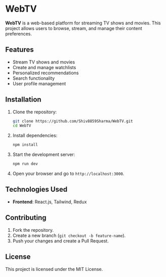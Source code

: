 # WebTV

**WebTV** is a web-based platform for streaming TV shows and movies. This project allows users to browse, stream, and manage their content preferences.

## Features

- Stream TV shows and movies
- Create and manage watchlists
- Personalized recommendations
- Search functionality
- User profile management

## Installation

1. Clone the repository:
   ```bash
   git clone https://github.com/Shiv8859Sharma/WebTV.git
   cd WebTV
   ```
2. Install dependencies:
   ```bash
   npm install
   ```
3. Start the development server:
   ```bash
   npm run dev
   ```
4. Open your browser and go to `http://localhost:3000`.

## Technologies Used

- **Frontend**: React.js, Tailwind, Redux

## Contributing

1. Fork the repository.
2. Create a new branch (`git checkout -b feature-name`).
3. Push your changes and create a Pull Request.

## License

This project is licensed under the MIT License.

